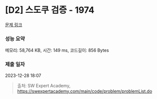 # [D2] 스도쿠 검증 - 1974 

[문제 링크](https://swexpertacademy.com/main/code/problem/problemDetail.do?contestProbId=AV5Psz16AYEDFAUq) 

### 성능 요약

메모리: 58,764 KB, 시간: 149 ms, 코드길이: 856 Bytes

### 제출 일자

2023-12-28 18:07



> 출처: SW Expert Academy, https://swexpertacademy.com/main/code/problem/problemList.do